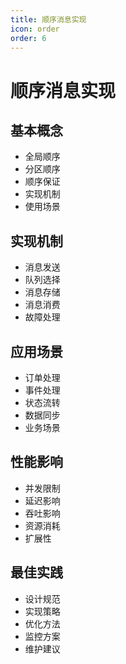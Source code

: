 ```yaml
---
title: 顺序消息实现
icon: order
order: 6
---
```


# 顺序消息实现

## 基本概念
- 全局顺序
- 分区顺序
- 顺序保证
- 实现机制
- 使用场景

## 实现机制
- 消息发送
- 队列选择
- 消息存储
- 消息消费
- 故障处理

## 应用场景
- 订单处理
- 事件处理
- 状态流转
- 数据同步
- 业务场景

## 性能影响
- 并发限制
- 延迟影响
- 吞吐影响
- 资源消耗
- 扩展性

## 最佳实践
- 设计规范
- 实现策略
- 优化方法
- 监控方案
- 维护建议
